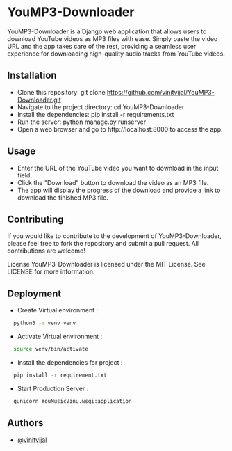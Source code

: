 

# YouMP3-Downloader


YouMP3-Downloader is a Django web application that allows users to download YouTube videos as MP3 files with ease. Simply paste the video URL and the app takes care of the rest, providing a seamless user experience for downloading high-quality audio tracks from YouTube videos.

## Installation
* Clone this repository: git clone https://github.com/vinitvijal/YouMP3-Downloader.git
* Navigate to the project directory: cd YouMP3-Downloader
* Install the dependencies: pip install -r requirements.txt
* Run the server: python manage.py runserver
* Open a web browser and go to http://localhost:8000 to access the app.
## Usage
* Enter the URL of the YouTube video you want to download in the input field.
* Click the "Download" button to download the video as an MP3 file.
* The app will display the progress of the download and provide a link to download the finished MP3 file.
## Contributing
If you would like to contribute to the development of YouMP3-Downloader, please feel free to fork the repository and submit a pull request. All contributions are welcome!

License
YouMP3-Downloader is licensed under the MIT License. See LICENSE for more information.
## Deployment

* Create Virtual environment :

```bash
  python3 -m venv venv 
```
* Activate Virtual environment :

```bash
  source venv/bin/activate 
```

* Install the dependencies for project :

```bash
  pip install -r requirement.txt
```

* Start Production Server :
```bash
  gunicorn YouMusicVinu.wsgi:application
```

## Authors

- [@vinitvijal](https://www.github.com/vinitvijal)

